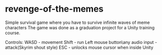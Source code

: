 # revenge-of-the-memes
Simple survival game where you have to survive infinite waves of meme characters
The game was done as a graduation project for a Unity training course.

Controls:
WASD - movement
Shift - run
Left mouse button\any audio input - attack(Skyrim shout style)
ESC - unlocks mouse cursor when inside Unity
